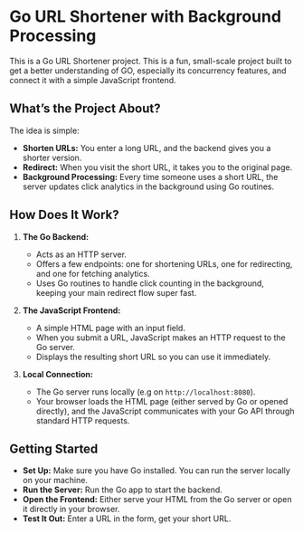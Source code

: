 # Go URL Shortener with Background Processing

This is a Go URL Shortener project. This is a fun, small-scale project built to get a better understanding of GO, especially its concurrency features, and connect it with a simple JavaScript frontend.

## What’s the Project About?

The idea is simple:

- **Shorten URLs:** You enter a long URL, and the backend gives you a shorter version.
- **Redirect:** When you visit the short URL, it takes you to the original page.
- **Background Processing:** Every time someone uses a short URL, the server updates click analytics in the background using Go routines.

## How Does It Work?

1. **The Go Backend:**
   - Acts as an HTTP server.
   - Offers a few endpoints: one for shortening URLs, one for redirecting, and one for fetching analytics.
   - Uses Go routines to handle click counting in the background, keeping your main redirect flow super fast.

2. **The JavaScript Frontend:**
   - A simple HTML page with an input field.
   - When you submit a URL, JavaScript makes an HTTP request to the Go server.
   - Displays the resulting short URL so you can use it immediately.

3. **Local Connection:**
   - The Go server runs locally (e.g on `http://localhost:8080`).
   - Your browser loads the HTML page (either served by Go or opened directly), and the JavaScript communicates with your Go API through standard HTTP requests.

## Getting Started

- **Set Up:** Make sure you have Go installed. You can run the server locally on your machine.
- **Run the Server:** Run the Go app to start the backend.
- **Open the Frontend:** Either serve your HTML from the Go server or open it directly in your browser.
- **Test It Out:** Enter a URL in the form, get your short URL.
